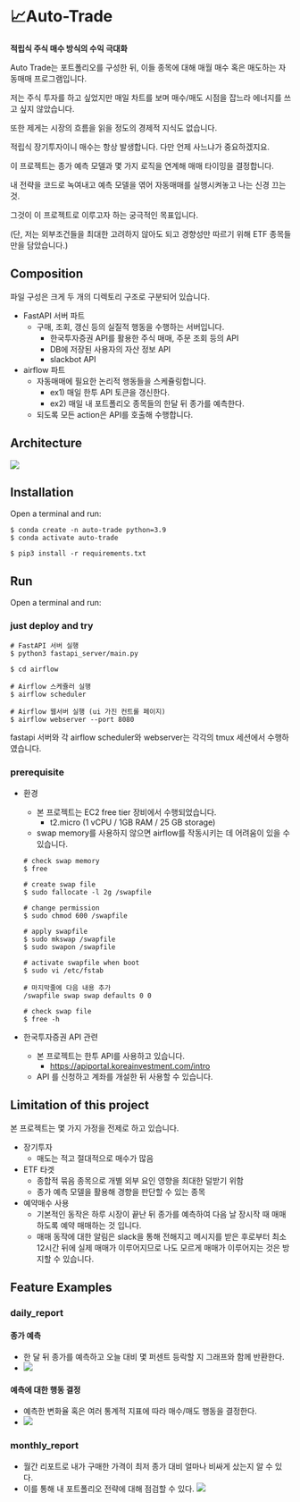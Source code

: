 # 📈Auto-Trade
**적립식 주식 매수 방식의 수익 극대화**

Auto Trade는 포트폴리오를 구성한 뒤, 이들 종목에 대해 매월 매수 혹은 매도하는 자동매매 프로그램입니다.

저는 주식 투자를 하고 싶었지만 매일 차트를 보며 매수/매도 시점을 잡느라 에너지를 쓰고 싶지 않았습니다.

또한 제게는 시장의 흐름을 읽을 정도의 경제적 지식도 없습니다.

적립식 장기투자이니 매수는 항상 발생합니다. 다만 언제 사느냐가 중요하겠지요.

이 프로젝트는 종가 예측 모델과 몇 가지 로직을 연계해 매매 타이밍을 결정합니다.

내 전략을 코드로 녹여내고 예측 모델을 엮어 자동매매를 실행시켜놓고 나는 신경 끄는 것.

그것이 이 프로젝트로 이루고자 하는 궁극적인 목표입니다.

(단, 저는 외부조건들을 최대한 고려하지 않아도 되고 경향성만 따르기 위해 ETF 종목들만을 담았습니다.)

## Composition
파일 구성은 크게 두 개의 디렉토리 구조로 구분되어 있습니다.

- FastAPI 서버 파트
	- 구매, 조회, 갱신 등의 실질적 행동을 수행하는 서버입니다.
	    - 한국투자증권 API를 활용한 주식 매매, 주문 조회 등의 API
	    - DB에 저장된 사용자의 자산 정보 API
	    - slackbot API
- airflow 파트
    - 자동매매에 필요한 논리적 행동들을 스케쥴링합니다.
	    - ex1) 매일 한투 API 토큰을 갱신한다.
	    - ex2) 매일 내 포트폴리오 종목들의 한달 뒤 종가를 예측한다.
	- 되도록 모든 action은 API를 호출해 수행합니다.

## Architecture
![](https://i.imgur.com/0eN6xkN.png)

## Installation
Open a terminal and run:
```
$ conda create -n auto-trade python=3.9
$ conda activate auto-trade

$ pip3 install -r requirements.txt
```
## Run
Open a terminal and run:

### just deploy and try
```
# FastAPI 서버 실행
$ python3 fastapi_server/main.py

$ cd airflow

# Airflow 스케쥴러 실행
$ airflow scheduler

# Airflow 웹서버 실행 (ui 가진 컨트롤 페이지)
$ airflow webserver --port 8080
```

fastapi 서버와 각 airflow scheduler와 webserver는 각각의 tmux 세션에서 수행하였습니다.


### prerequisite
- 환경
    - 본 프로젝트는 EC2 free tier 장비에서 수행되었습니다.
	    - t2.micro (1 vCPU / 1GB RAM / 25 GB storage)
	- swap memory를 사용하지 않으면 airflow를 작동시키는 데 어려움이 있을 수 있습니다.


    ```
    # check swap memory
    $ free

    # create swap file
    $ sudo fallocate -l 2g /swapfile

	# change permission
	$ sudo chmod 600 /swapfile

	# apply swapfile
	$ sudo mkswap /swapfile
	$ sudo swapon /swapfile

	# activate swapfile when boot
	$ sudo vi /etc/fstab

	# 마지막줄에 다음 내용 추가
	/swapfile swap swap defaults 0 0

	# check swap file
	$ free -h
    ```

- 한국투자증권 API 관련
	- 본 프로젝트는 한투 API를 사용하고 있습니다.
		- https://apiportal.koreainvestment.com/intro
	- API 를 신청하고 계좌를 개설한 뒤 사용할 수 있습니다.

## Limitation of this project
본 프로젝트는 몇 가지 가정을 전제로 하고 있습니다.
- 장기투자
	- 매도는 적고 절대적으로 매수가 많음
- ETF 타겟
	- 종합적 묶음 종목으로 개별 외부 요인 영향을 최대한 덜받기 위함
	- 종가 예측 모델을 활용해 경향을 판단할 수 있는 종목
- 예약매수 사용
	- 기본적인 동작은 하루 시장이 끝난 뒤 종가를 예측하여 다음 날 장시작 때 매매하도록 예약 매매하는 것 입니다.
	- 매매 동작에 대한 알림은 slack을 통해 전해지고 메시지를 받은 후로부터 최소 12시간 뒤에 실제 매매가 이루어지므로 나도 모르게 매매가 이루어지는 것은 방지할 수 있습니다.

## Feature Examples
### daily_report
#### 종가 예측
- 한 달 뒤 종가를 예측하고 오늘 대비 몇 퍼센트 등락할 지 그래프와 함께 반환한다.
- ![](https://i.imgur.com/eektW3g.png)

#### 예측에 대한 행동 결정
- 예측한 변화율 혹은 여러 통계적 지표에 따라 매수/매도 행동을 결정한다.
- ![](https://i.imgur.com/kYAxuai.png)

### monthly_report
- 월간 리포트로 내가 구매한 가격이 최저 종가 대비 얼마나 비싸게 샀는지 알 수 있다.
- 이를 통해 내 포트폴리오 전략에 대해 점검할 수 있다.
![](https://i.imgur.com/3yKoqaC.png)
